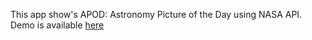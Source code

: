 This app show's APOD: Astronomy Picture of the Day using NASA API.
Demo is available [here](https://bohdan-tron-apod-nasa-python-main-atgrfh.streamlit.app/)
